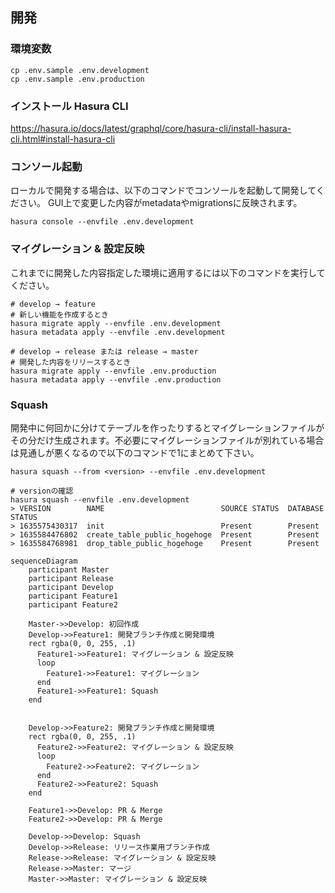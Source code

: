 
## 開発


### 環境変数
```shell
cp .env.sample .env.development
cp .env.sample .env.production
```

###  インストール Hasura CLI
https://hasura.io/docs/latest/graphql/core/hasura-cli/install-hasura-cli.html#install-hasura-cli

### コンソール起動
ローカルで開発する場合は、以下のコマンドでコンソールを起動して開発してください。
GUI上で変更した内容がmetadataやmigrationsに反映されます。

```shell
hasura console --envfile .env.development
```

### マイグレーション & 設定反映
これまでに開発した内容指定した環境に適用するには以下のコマンドを実行してください。

```shell
# develop → feature
# 新しい機能を作成するとき
hasura migrate apply --envfile .env.development
hasura metadata apply --envfile .env.development

# develop → release または release → master
# 開発した内容をリリースするとき
hasura migrate apply --envfile .env.production
hasura metadata apply --envfile .env.production
```

### Squash
開発中に何回かに分けてテーブルを作ったりするとマイグレーションファイルがその分だけ生成されます。不必要にマイグレーションファイルが別れている場合は見通しが悪くなるので以下のコマンドで1にまとめて下さい。


```shell
hasura squash --from <version> --envfile .env.development

# versionの確認
hasura squash --envfile .env.development
> VERSION        NAME                          SOURCE STATUS  DATABASE STATUS
> 1635575430317  init                          Present        Present
> 1635584476802  create_table_public_hogehoge  Present        Present
> 1635584768981  drop_table_public_hogehoge    Present        Present
```


```mermaid
sequenceDiagram
    participant Master
    participant Release
    participant Develop
    participant Feature1
    participant Feature2

    Master->>Develop: 初回作成
    Develop->>Feature1: 開発ブランチ作成と開発環境
    rect rgba(0, 0, 255, .1)
      Feature1->>Feature1: マイグレーション & 設定反映
      loop
        Feature1->>Feature1: マイグレーション
      end
      Feature1->>Feature1: Squash
    end
    

    Develop->>Feature2: 開発ブランチ作成と開発環境
    rect rgba(0, 0, 255, .1)
      Feature2->>Feature2: マイグレーション & 設定反映
      loop
        Feature2->>Feature2: マイグレーション
      end
      Feature2->>Feature2: Squash
    end

    Feature1->>Develop: PR & Merge
    Feature2->>Develop: PR & Merge
    
    Develop->>Develop: Squash
    Develop->>Release: リリース作業用ブランチ作成
    Release->>Release: マイグレーション & 設定反映
    Release->>Master: マージ
    Master->>Master: マイグレーション & 設定反映

```
